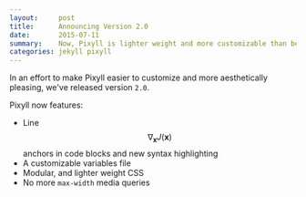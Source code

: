 ```yaml
---
layout:     post
title:      Announcing Version 2.0
date:       2015-07-11
summary:    Now, Pixyll is lighter weight and more customizable than before.
categories: jekyll pixyll
---
```


In an effort to make Pixyll easier to customize and more aesthetically pleasing, we've released version `2.0`.

Pixyll now features:

* Line $$ \nabla_\boldsymbol{x} J(\boldsymbol{x}) $$  anchors in code blocks and new syntax highlighting
* A customizable variables file
* Modular, and lighter weight CSS
* No more `max-width` media queries
